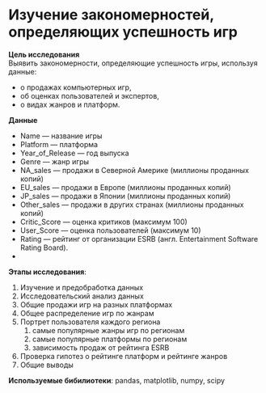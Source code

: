 # Изучение закономерностей, определяющих успешность игр

**Цель исследования**<br>
Выявить закономерности, определяющие успешность игры, используя данные: 
- о продажах компьютерных игр, 
- об оценках пользователей и экспертов, 
- о видах жанров и платформ.

**Данные**<br>
- Name — название игры
- Platform — платформа
- Year_of_Release — год выпуска
- Genre — жанр игры
- NA_sales — продажи в Северной Америке (миллионы проданных копий)
- EU_sales — продажи в Европе (миллионы проданных копий)
- JP_sales — продажи в Японии (миллионы проданных копий)
- Other_sales — продажи в других странах (миллионы проданных копий)
- Critic_Score — оценка критиков (максимум 100)
- User_Score — оценка пользователей (максимум 10)
- Rating — рейтинг от организации ESRB (англ. Entertainment Software Rating Board). 
- 
**Этапы исследования**:
1. Изучение и предобработка данных
2. Исследовательский анализ данных
3. Общие продажи игр на разных платформах
4. Общее распределение игр по жанрам
5. Портрет пользователя каждого региона
   1) самые популярные жанры игр по регионам
   2) самые популярные платформы по регионам
   3) зависимость продаж от рейтинга ESRB
6. Проверка гипотез о рейтинге платформ и рейтинге жанров
7. Общие выводы

**Используемые бибилиотеки**:
pandas, matplotlib, numpy, scipy
